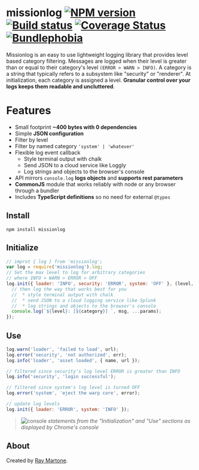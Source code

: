 # missionlog [![NPM version][npm-image]][npm-url] [![Build status](https://travis-ci.com/rmartone/missionlog.svg)](https://travis-ci.com/rmartone/missionlog) [![Coverage Status](https://coveralls.io/repos/github/rmartone/missionlog/badge.svg?branch=master)](https://coveralls.io/github/rmartone/missionlog?branch=master) [![Bundlephobia](https://badgen.net/bundlephobia/minzip/missionlog)](https://bundlephobia.com/result?p=missionlog)

[npm-image]: https://img.shields.io/npm/v/missionlog.svg?style=flat
[npm-url]: https://www.npmjs.com/package/missionlog

Missionlog is an easy to use lightweight logging library that provides level based category filtering. Messages are logged when their level is greater than or equal to their category's level `(ERROR > WARN > INFO)`. A category is a string that typically refers to a subsystem like "security" or "renderer". At initialization, each category is assigned a level. **Granular control over your logs keeps them readable and uncluttered**.

# Features
* Small footprint **~400 bytes with 0 dependencies**
* Simple **JSON configuration**
* Filter by level
* Filter by named category `'system' | 'whatever'`
* Flexible log event callback
  * Style terminal output with chalk
  * Send JSON to a cloud service like Loggly
  * Log strings and objects to the browser's console
* API mirrors `console.log` **logs objects** and **supports rest parameters**
* **CommonJS** module that works reliably with node or any browser through a bundler
* Includes **TypeScript definitions** so no need for external `@types`

## Install
```shell
npm install missionlog
```

## Initialize
```javascript
// improt { log } from 'missionlog';
var log = require('missionlog').log;
// Set the max level to log for arbitrary categories
// where INFO > WARN > ERROR > OFF
log.init({ loader: 'INFO', security: 'ERROR', system: 'OFF' }, (level, category, msg, params) => {
  // then log the way that works best for you
  //  * style terminal output with chalk
  //  * send JSON to a cloud logging service like Splunk
  //  * log strings and objects to the browser's console
  console.log(`${level}: [${category}] `, msg, ...params);
});
```
## Use
```javascript
log.warn('loader', 'failed to load', url);
log.error('security', 'not authorized', err);
log.info('loader', 'asset loaded', { name, url });

// filtered since security's log level ERROR is greater than INFO
log.info('security', 'login successful');

// filtered since system's log level is turned OFF
log.error('system', 'eject the warp core', error);

// update log levels
log.init({ loader: 'ERROR', system: 'INFO' });
```
>![console](https://raw.githubusercontent.com/rmartone/missionlog/master/console.jpg)
*statements from the "Initialization" and "Use" sections as displayed by Chrome's console*

## About
Created by [Ray Martone](mailto:rmartone@gmail.com).